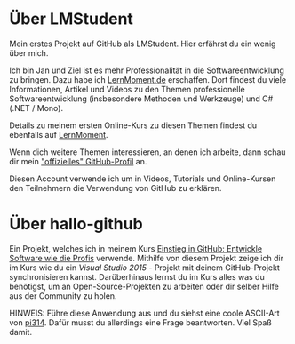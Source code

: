 # Über LMStudent

Mein erstes Projekt auf GitHub als LMStudent. Hier erfährst du ein wenig über mich.

Ich bin Jan und Ziel ist es mehr Professionalität in die Softwareentwicklung zu bringen. Dazu habe ich [LernMoment.de](http://www.lernmoment.de) erschaffen. Dort findest du viele Informationen, Artikel und Videos zu den Themen professionelle Softwareentwicklung (insbesondere Methoden und Werkzeuge) und C# (.NET / Mono).

Details zu meinem ersten Online-Kurs zu diesen Themen findest du ebenfalls auf [LernMoment](http://www.lernmoment.de/einstieg-csharp/).

Wenn dich weitere Themen interessieren, an denen ich arbeite, dann schau dir mein ["offizielles" GitHub-Profil](https://github.com/suchja) an. 

Diesen Account verwende ich um in Videos, Tutorials und Online-Kursen den Teilnehmern die Verwendung von GitHub zu erklären.

# Über hallo-github

Ein Projekt, welches ich in meinem Kurs [Einstieg in GitHub: Entwickle Software wie die Profis](http://www.lernmoment.de/einstieg-github/) verwende. Mithilfe von diesem Projekt zeige ich dir im Kurs wie du ein *Visual Studio 2015* - Projekt mit deinem GitHub-Projekt synchronisieren kannst. Darüberhinaus lernst du im Kurs alles was du benötigst, um an Open-Source-Projekten zu arbeiten oder dir selber Hilfe aus der Community zu holen.

HINWEIS: Führe diese Anwendung aus und du siehst eine coole ASCII-Art von [pi314](https://github.com/pi314/ascii-arts). Dafür musst du allerdings eine Frage beantworten. Viel Spaß damit.
